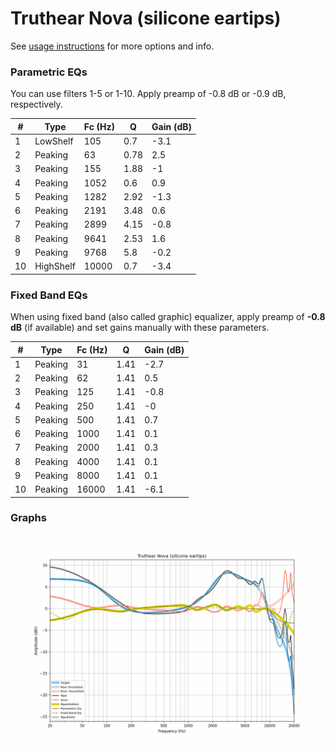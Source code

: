 # Truthear Nova (silicone eartips)
See [usage instructions](https://github.com/jaakkopasanen/AutoEq#usage) for more options and info.

### Parametric EQs
You can use filters 1-5 or 1-10. Apply preamp of -0.8 dB or -0.9 dB, respectively.

|   # | Type      |   Fc (Hz) |    Q |   Gain (dB) |
|-----|-----------|-----------|------|-------------|
|   1 | LowShelf  |       105 | 0.7  |        -3.1 |
|   2 | Peaking   |        63 | 0.78 |         2.5 |
|   3 | Peaking   |       155 | 1.88 |        -1   |
|   4 | Peaking   |      1052 | 0.6  |         0.9 |
|   5 | Peaking   |      1282 | 2.92 |        -1.3 |
|   6 | Peaking   |      2191 | 3.48 |         0.6 |
|   7 | Peaking   |      2899 | 4.15 |        -0.8 |
|   8 | Peaking   |      9641 | 2.53 |         1.6 |
|   9 | Peaking   |      9768 | 5.8  |        -0.2 |
|  10 | HighShelf |     10000 | 0.7  |        -3.4 |

### Fixed Band EQs
When using fixed band (also called graphic) equalizer, apply preamp of **-0.8 dB** (if available) and set gains manually with these parameters.

|   # | Type    |   Fc (Hz) |    Q |   Gain (dB) |
|-----|---------|-----------|------|-------------|
|   1 | Peaking |        31 | 1.41 |        -2.7 |
|   2 | Peaking |        62 | 1.41 |         0.5 |
|   3 | Peaking |       125 | 1.41 |        -0.8 |
|   4 | Peaking |       250 | 1.41 |        -0   |
|   5 | Peaking |       500 | 1.41 |         0.7 |
|   6 | Peaking |      1000 | 1.41 |         0.1 |
|   7 | Peaking |      2000 | 1.41 |         0.3 |
|   8 | Peaking |      4000 | 1.41 |         0.1 |
|   9 | Peaking |      8000 | 1.41 |         0.1 |
|  10 | Peaking |     16000 | 1.41 |        -6.1 |

### Graphs
![](./Truthear%20Nova%20(silicone%20eartips).png)
